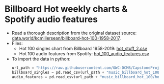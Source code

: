 # Billboard Hot weekly charts & Spotify audio features

- Read a thorough description from the original dataset source: [data.world/kcmillersean/billboard-hot-100-1958-2017](https://data.world/kcmillersean/billboard-hot-100-1958-2017). 
- Files:
    - Hot 100 singles chart from Billboard 1958-2019: [hot_stuff_2.csv](hot_stuff_2.csv)
    - Hot 100 audio features from Spotify: [hot_100_audio_features.csv](hot_100_audio_features.csv)
- To import the data in python:
    ```python
    url_path = "https://raw.githubusercontent.com/GWC-DCMB/CapstoneProject/master/datasets/"
    billboard_singles = pd.read_csv(url_path + "music_billboard_hot_100/hot_stuff_2.csv")
    audio_features = pd.read_csv(url_path + "music_billboard_hot_100/hot_100_audio_features.csv")
    ```
